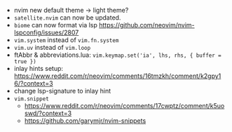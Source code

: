<!-- LTeX: enabled=false -->
- nvim new default theme -> light theme?
- `satellite.nvim` can now be updated.
- `biome` can now format via lsp <https://github.com/neovim/nvim-lspconfig/issues/2807>
- `vim.system` instead of `vim.fn.system`
- `vim.uv` instead of `vim.loop`
- ftAbbr & abbreviations.lua: `vim.keymap.set('ia', lhs, rhs, { buffer = true })`
- inlay hints setup: <https://www.reddit.com/r/neovim/comments/16tmzkh/comment/k2gpy16/?context=3>
- change lsp-signature to inlay hint
- `vim.snippet`
	* <https://www.reddit.com/r/neovim/comments/17cwptz/comment/k5uoswd/?context=3>
	* <https://github.com/garymjr/nvim-snippets>
